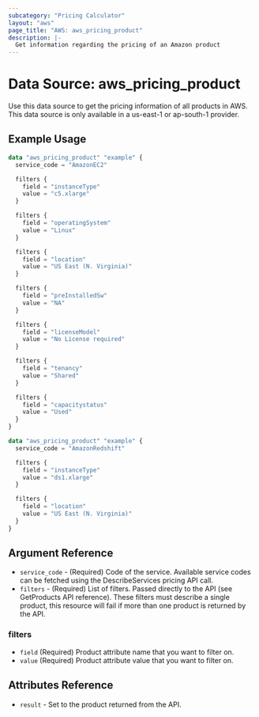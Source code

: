 ```yaml
---
subcategory: "Pricing Calculator"
layout: "aws"
page_title: "AWS: aws_pricing_product"
description: |-
  Get information regarding the pricing of an Amazon product
---
```


# Data Source: aws_pricing_product

Use this data source to get the pricing information of all products in AWS.
This data source is only available in a us-east-1 or ap-south-1 provider.

## Example Usage

```terraform
data "aws_pricing_product" "example" {
  service_code = "AmazonEC2"

  filters {
    field = "instanceType"
    value = "c5.xlarge"
  }

  filters {
    field = "operatingSystem"
    value = "Linux"
  }

  filters {
    field = "location"
    value = "US East (N. Virginia)"
  }

  filters {
    field = "preInstalledSw"
    value = "NA"
  }

  filters {
    field = "licenseModel"
    value = "No License required"
  }

  filters {
    field = "tenancy"
    value = "Shared"
  }

  filters {
    field = "capacitystatus"
    value = "Used"
  }
}
```

```terraform
data "aws_pricing_product" "example" {
  service_code = "AmazonRedshift"

  filters {
    field = "instanceType"
    value = "ds1.xlarge"
  }

  filters {
    field = "location"
    value = "US East (N. Virginia)"
  }
}
```

## Argument Reference

* `service_code` - (Required) Code of the service. Available service codes can be fetched using the DescribeServices pricing API call.
* `filters` - (Required) List of filters. Passed directly to the API (see GetProducts API reference). These filters must describe a single product, this resource will fail if more than one product is returned by the API.

### filters

* `field` (Required) Product attribute name that you want to filter on.
* `value` (Required) Product attribute value that you want to filter on.

## Attributes Reference

* `result` - Set to the product returned from the API.
